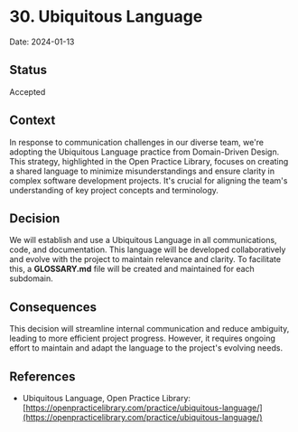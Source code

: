 # 30. Ubiquitous Language

Date: 2024-01-13

## Status

Accepted

## Context

In response to communication challenges in our diverse team, we're adopting the Ubiquitous Language practice from Domain-Driven Design. 
This strategy, highlighted in the Open Practice Library, focuses on creating a shared language to minimize misunderstandings 
and ensure clarity in complex software development projects. It's crucial for aligning the team's understanding of key 
project concepts and terminology.

## Decision

We will establish and use a Ubiquitous Language in all communications, code, and documentation. This language will 
be developed collaboratively and evolve with the project to maintain relevance and clarity. 
To facilitate this, a **GLOSSARY.md** file will be created and maintained for each subdomain.

## Consequences

This decision will streamline internal communication and reduce ambiguity, leading to more efficient project progress. 
However, it requires ongoing effort to maintain and adapt the language to the project's evolving needs.

## References

- Ubiquitous Language, Open Practice Library: [https://openpracticelibrary.com/practice/ubiquitous-language/](https://openpracticelibrary.com/practice/ubiquitous-language/)
